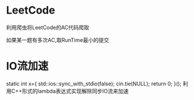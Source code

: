 # LeetCode

利用爬虫将LeetCode的AC代码爬取

如果某一题有多次AC,取RunTime最小的提交

# IO流加速
static int x=[](){
    std::ios::sync_with_stdio(false);
    cin.tie(NULL);
    return 0;
}();
利用C++形式的lambda表达式实现解除同步IO流来加速

